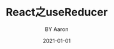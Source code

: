 ---
layout: post
title: React之useReducer
subtitle:
date: 2021-01-01
author: BY Aaron
header-img: img/tag-bg.jpg
catalog: true
tags:
  - React
  - Hook
---